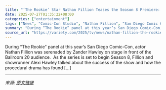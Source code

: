 ```yaml
---
title: "‘The Rookie’ Star Nathan Fillion Teases the Season 8 Premiere: ‘We Go to Prague and John Becomes James Bond’"
date: 2025-07-27T01:35:22+08:00
categories: ["entertainment"]
tags: ["News", "Comic-Con Studio", "Nathan Fillion", "San Diego Comic Con", "The Rookie"]
summary: "During “The Rookie” panel at this year’s San Diego Comic-Con, actor Nathan Fillion was serenaded by Zander Hawley on stage in front of the Ballroom 20 audience.&#160; As the series is set to begin Sea"
source_url: "https://variety.com/2025/tv/news/nathan-fillion-the-rookie-james-bond-comic-con-1236471371/"
---
```


During “The Rookie” panel at this year’s San Diego Comic-Con, actor Nathan Fillion was serenaded by Zander Hawley on stage in front of the Ballroom 20 audience.&#160; As the series is set to begin Season 8, Fillion and showrunner Alexi Hawley talked about the success of the show and how the procedural drama has found [&#8230;]

---

*来源: [原文链接](https://variety.com/2025/tv/news/nathan-fillion-the-rookie-james-bond-comic-con-1236471371/)*
